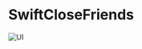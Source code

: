 # SwiftCloseFriends

![UI](https://github.com/batuhankucukyildiz/SwiftCloseFriends/assets/32312869/821aa4bf-1490-46f0-879b-389febdf1795)
